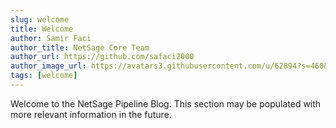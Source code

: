 ```yaml
---
slug: welcome
title: Welcome
author: Samir Faci
author_title: NetSage Core Team
author_url: https://github.com/safaci2000
author_image_url: https://avatars3.githubusercontent.com/u/62894?s=460&v=4
tags: [welcome]
---
```


Welcome to the NetSage Pipeline Blog. This section may be populated with more relevant information in the future.
